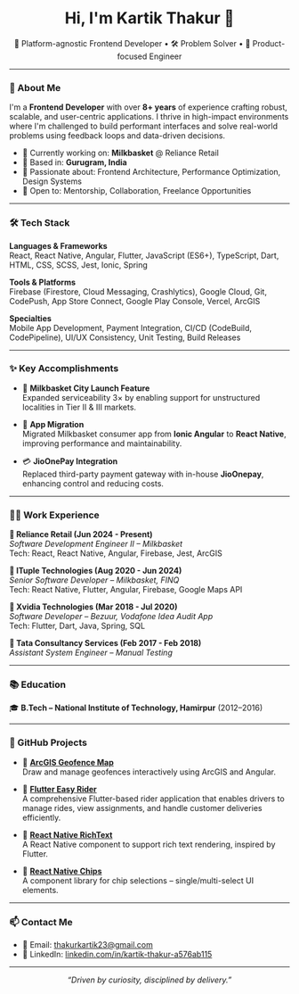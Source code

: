 <h1 align="center">Hi, I'm Kartik Thakur 👋</h1>

<p align="center">
  🚀 Platform-agnostic Frontend Developer • 🛠️ Problem Solver • 🎯 Product-focused Engineer
</p>

---

### 💼 About Me

I'm a **Frontend Developer** with over **8+ years** of experience crafting robust, scalable, and user-centric applications. I thrive in high-impact environments where I'm challenged to build performant interfaces and solve real-world problems using feedback loops and data-driven decisions.

- 🔭 Currently working on: **Milkbasket** @ Reliance Retail  
- 📍 Based in: **Gurugram, India**
- 🧠 Passionate about: Frontend Architecture, Performance Optimization, Design Systems  
- 🤝 Open to: Mentorship, Collaboration, Freelance Opportunities  

---

### 🛠️ Tech Stack

**Languages & Frameworks**  
React, React Native, Angular, Flutter, JavaScript (ES6+), TypeScript, Dart, HTML, CSS, SCSS, Jest, Ionic, Spring

**Tools & Platforms**  
Firebase (Firestore, Cloud Messaging, Crashlytics), Google Cloud, Git, CodePush, App Store Connect, Google Play Console, Vercel, ArcGIS

**Specialties**  
Mobile App Development, Payment Integration, CI/CD (CodeBuild, CodePipeline), UI/UX Consistency, Unit Testing, Build Releases

---

### ✨ Key Accomplishments

- 🚀 **Milkbasket City Launch Feature**  
  Expanded serviceability 3× by enabling support for unstructured localities in Tier II & III markets.

- 🔁 **App Migration**  
  Migrated Milkbasket consumer app from **Ionic Angular** to **React Native**, improving performance and maintainability.

- 💳 **JioOnePay Integration**  
  Replaced third-party payment gateway with in-house **JioOnepay**, enhancing control and reducing costs.

---

### 👨‍💻 Work Experience

**🔹 Reliance Retail (Jun 2024 - Present)**  
_Software Development Engineer II – Milkbasket_  
Tech: React, React Native, Angular, Firebase, Jest, ArcGIS

**🔹 ITuple Technologies (Aug 2020 - Jun 2024)**  
_Senior Software Developer – Milkbasket, FINQ_  
Tech: React Native, Flutter, Angular, Firebase, Google Maps API

**🔹 Xvidia Technologies (Mar 2018 - Jul 2020)**  
_Software Developer – Bezuur, Vodafone Idea Audit App_  
Tech: Flutter, Dart, Java, Spring, SQL

**🔹 Tata Consultancy Services (Feb 2017 - Feb 2018)**  
_Assistant System Engineer – Manual Testing_  

---

### 📚 Education

🎓 **B.Tech – National Institute of Technology, Hamirpur** (2012–2016)  

---

### 🧪 GitHub Projects

- 🔸 [**ArcGIS Geofence Map**](https://github.com/thakurkartik1901/arcgismap)  
  Draw and manage geofences interactively using ArcGIS and Angular.

- 🔸 [**Flutter Easy Rider**](https://github.com/thakurkartik1901/easy-rider)  
  A comprehensive Flutter-based rider application that enables drivers to manage rides, view assignments, and handle customer deliveries efficiently.
  
- 🔸 [**React Native RichText**](https://github.com/thakurkartik1901/richtext)  
  A React Native component to support rich text rendering, inspired by Flutter.

- 🔸 [**React Native Chips**](https://github.com/thakurkartik1901/chips)  
  A component library for chip selections – single/multi-select UI elements.

---

### 📫 Contact Me

- 📧 Email: [thakurkartik23@gmail.com](mailto:thakurkartik23@gmail.com)  
- 💼 LinkedIn: [linkedin.com/in/kartik-thakur-a576ab115](https://linkedin.com/in/kartik-thakur-a576ab115)

---

<p align="center">
  <i>“Driven by curiosity, disciplined by delivery.”</i>
</p>

